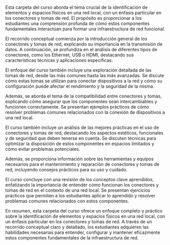 Esta carpeta del curso aborda el tema crucial de la identificación de elementos y espacios físicos en una red local, con un énfasis particular en los conectores y tomas de red. El propósito es proporcionar a los estudiantes una comprensión profunda de cómo estos componentes fundamentales interactúan para formar una infraestructura de red funcional.

El recorrido conceptual comienza por la introducción general de los conectores y tomas de red, explicando su importancia en la transmisión de datos. A continuación, se profundiza en el análisis de diferentes tipos de conectores, como los Ethernet, USB o HDMI, destacando sus características técnicas y aplicaciones específicas.

El enfoque del curso también incluye una exploración detallada de las tomas de red, desde las más comunes hasta las más avanzadas. Se discute cómo estas tomas se utilizan para conectar dispositivos a la red y cómo su configuración puede afectar el rendimiento y la seguridad de la misma.

Además, se aborda el tema de la compatibilidad entre conectores y tomas, explicando cómo asegurar que los componentes sean intercambiables y funcionen correctamente. Se presentan ejemplos prácticos de cómo resolver problemas comunes relacionados con la conexión de dispositivos a una red local.

El curso también incluye un análisis de las mejores prácticas en el uso de conectores y tomas de red, destacando los aspectos estéticos, funcionales y de seguridad que deben tenerse en cuenta. Se discuten técnicas para optimizar la disposición de estos componentes en espacios limitados y cómo evitar problemas potenciales.

Además, se proporciona información sobre las herramientas y equipos necesarios para el mantenimiento y reparación de conectores y tomas de red, incluyendo consejos prácticos para su uso y cuidado.

El curso concluye con una revisión de los conceptos clave aprendidos, enfatizando la importancia de entender cómo funcionan los conectores y tomas de red en el contexto de una red local. Se presentan ejercicios prácticos que permiten a los estudiantes aplicar lo aprendido y resolver problemas comunes relacionados con estos componentes.

En resumen, esta carpeta del curso ofrece un enfoque completo y práctico sobre la identificación de elementos y espacios físicos en una red local, con un énfasis particular en los conectores y tomas de red. A través de un recorrido conceptual claro y detallado, los estudiantes adquieren las habilidades necesarias para entender, configurar y mantener eficazmente estos componentes fundamentales de la infraestructura de red.
